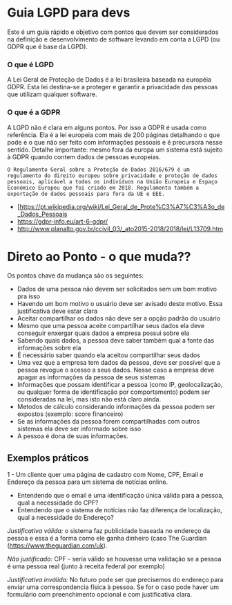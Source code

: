 # Guia LGPD para devs
Este é um guia rápido e objetivo com pontos que devem ser considerados na definição e desenvolvimento de software levando em conta a LGPD (ou GDPR que é base da LGPD).

### O que é LGPD
A Lei Geral de Proteção de Dados é a lei brasileira baseada na européia GDPR. Esta lei destina-se a proteger e garantir a privacidade das pessoas que utilizam qualquer software.

### O que é a GDPR
A LGPD não é clara em alguns pontos. Por isso a GDPR é usada como referência. Ela é a lei europeia com mais de 200 páginas detalhando o que pode e o que não ser feito com informações pessoais e é precursora nesse sentido. Detalhe importante: mesmo fora da europa um sistema está sujeito à GDPR quando contem dados de pessoas europeias.

`O Regulamento Geral sobre a Proteção de Dados 2016/679 é um regulamento do direito europeu sobre privacidade e proteção de dados pessoais, aplicável a todos os indivíduos na União Europeia e Espaço Económico Europeu que foi criado em 2018. Regulamenta também a exportação de dados pessoais para fora da UE e EEE.`

- [https://pt.wikipedia.org/wiki/Lei_Geral_de_Prote%C3%A7%C3%A3o_de_Dados_Pessoais
- https://gdpr-info.eu/art-6-gdpr/
- http://www.planalto.gov.br/ccivil_03/_ato2015-2018/2018/lei/L13709.htm

# Direto ao Ponto - o que muda??
Os pontos chave da mudança são os seguintes:
- Dados de uma pessoa não devem ser solicitados sem um bom motivo pra isso
- Havendo um bom motivo o usuário deve ser avisado deste motivo. Essa justificativa deve estar clara
- Aceitar compartilhar os dados não deve ser a opção padrão do usuário
- Mesmo que uma pessoa aceite compartilhar seus dados ela deve conseguir enxergar quais dados a empresa possui sobre ela
- Sabendo quais dados, a pessoa deve saber também qual a fonte das informações sobre ela
- É necessário saber quando ela aceitou compartilhar seus dados
- Uma vez que a empresa tem dados da pessoa, deve ser possível que a pessoa revogue o acesso a seus dados. Nesse caso a empresa deve apagar as informações da pessoa de seus sistemas
- Informações que possam identificar a pessoa (como IP, geolocalização, ou qualquer forma de identificação por comportamento) podem ser consideradas na lei, mas isto não está claro ainda.
- Metodos de cálculo considerando informações da pessoa podem ser expostos (exemplo: score financeiro)
- Se as informações da pessoa forem compartilhadas com outros sistemas ela deve ser informado sobre isso
- A pessoa é dona de suas informações.


## Exemplos práticos
1 - Um cliente quer uma página de cadastro com Nome, CPF, Email e Endereço da pessoa para um sistema de notícias online.
- Entendendo que o email é uma identificação única válida para a pessoa, qual a necessidade do CPF?
- Entendendo que o sistema de notícias não faz diferença de localização, qual a necessidade do Endereço?

*Justificativa válida:* o sistema faz publicidade baseada no endereço da pessoa e essa é a forma como ele ganha dinheiro (caso The Guardian (https://www.theguardian.com/uk).

*Não justificado:* CPF - seria válido se houvesse uma validação se a pessoa é uma pessoa real (junto à receita federal por exemplo)

*Justificativa inválida:* No futuro pode ser que precisemos do endereço para enviar uma correspondencia física à pessoa. Se for o caso pode haver um formulário com preenchimento opcional e com justificativa clara.



